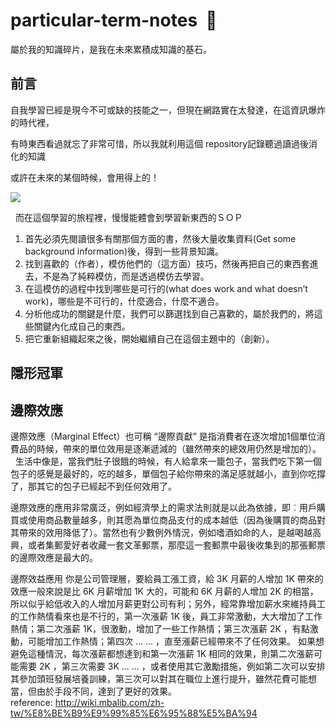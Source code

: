 # particular-term-notes  :memo:
屬於我的知識碎片，是我在未來累積成知識的基石。

  
## 前言  

自我學習已經是現今不可或缺的技能之一，但現在網路實在太發達，在這資訊爆炸的時代裡， 
  
有時東西看過就忘了非常可惜，所以我就利用這個 repository記錄聽過讀過後消化的知識  
  
或許在未來的某個時候，會用得上的！  

![](https://i2.wp.com/www.giornaledellepmi.it/wp-content/uploads/2016/06/Knowledge-sharing.jpg?fit=640%2C400&ssl=1)
  
  
而在這個學習的旅程裡，慢慢能體會到學習新東西的ＳＯＰ
1. 首先必須先閱讀很多有關那個方面的書，然後大量收集資料(Get some background information)後，得到一些背景知識。
2. 找到喜歡的（作者），模仿他們的（這方面）技巧，然後再把自己的東西套進去，不是為了純粹模仿，而是透過模仿去學習。
3. 在這模仿的過程中找到哪些是可行的(what does work and what doesn’t work)，哪些是不可行的，什麼適合，什麼不適合。
4. 分析他成功的關鍵是什麼，我們可以篩選找到自己喜歡的，屬於我們的，將這些關鍵內化成自己的東西。
5. 把它重新組織起來之後，開始繼續自己在這個主題中的（創新）。
  



## 隱形冠軍  
## 邊際效應 
邊際效應（Marginal Effect）也可稱 “邊際貢獻”
是指消費者在逐次增加1個單位消費品的時候，帶來的單位效用是逐漸遞減的（雖然帶來的總效用仍然是增加的）。  
生活中像是，當我們肚子很餓的時候，有人給拿來一籠包子，當我們吃下第一個包子的感覺是最好的，吃的越多，單個包子給你帶來的滿足感就越小，直到你吃撐了，那其它的包子已經起不到任何效用了。 
  
邊際效應的應用非常廣泛，例如經濟學上的需求法則就是以此為依據，即︰用戶購買或使用商品數量越多，則其愿為單位商品支付的成本越低（因為後購買的商品對其帶來的效用降低了）。當然也有少數例外情況，例如嗜酒如命的人，是越喝越高興，或者集郵愛好者收藏一套文革郵票，那麼這一套郵票中最後收集到的那張郵票的邊際效應是最大的。 

邊際效益應用
你是公司管理層，要給員工漲工資，給 3K 月薪的人增加 1K 帶來的效應一般來說是比 6K 月薪增加 1K 大的，可能和 6K 月薪的人增加 2K 的相當，所以似乎給低收入的人增加月薪更對公司有利；另外，經常靠增加薪水來維持員工的工作熱情看來也是不行的，第一次漲薪 1K 後，員工非常激動，大大增加了工作熱情；第二次漲薪 1K，很激動，增加了一些工作熱情；第三次漲薪 2K ，有點激動，可能增加工作熱情；第四次 ... ... ，直至漲薪已經帶來不了任何效果。 
如果想避免這種情況，每次漲薪都想達到和第一次漲薪 1K 相同的效果，則第二次漲薪可能需要 2K ，第三次需要 3K ... ... ，或者使用其它激勵措施，例如第二次可以安排其參加頭班發展培養訓練，第三次可以對其在職位上進行提升，雖然花費可能想當，但由於手段不同，達到了更好的效果。   
reference: http://wiki.mbalib.com/zh-tw/%E8%BE%B9%E9%99%85%E6%95%88%E5%BA%94



